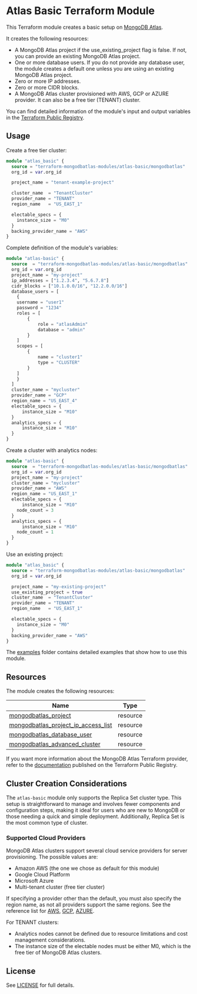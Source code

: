 # Atlas Basic Terraform Module

This Terraform module creates a basic setup on [MongoDB Atlas](https://www.mongodb.com/products/platform/atlas-database). 

It creates the following resources:

- A MongoDB Atlas project if the use_existing_project flag is false. If not, you can provide an existing MongoDB Atlas project.
- One or more database users. If you do not provide any database user, the module creates a default one unless you are using an existing MongoDB Atlas project.
- Zero or more IP addresses.
- Zero or more CIDR blocks.
- A MongoDB Atlas cluster provisioned with AWS, GCP or AZURE provider. It can also be a free tier (TENANT) cluster.

You can find detailed information of the module's input and output variables in the [Terraform Public Registry](https://registry.terraform.io/modules/terraform-mongodbatlas-modules/atlas-basic/mongodbatlas/latest).

## Usage 

Create a free tier cluster: 

```terraform
module "atlas_basic" {
  source = "terraform-mongodbatlas-modules/atlas-basic/mongodbatlas"
  org_id = var.org_id

  project_name = "tenant-example-project"

  cluster_name  = "TenantCluster"
  provider_name = "TENANT"
  region_name   = "US_EAST_1"

  electable_specs = {
    instance_size = "M0"
  }
  backing_provider_name = "AWS"
}
```

Complete definition of the module's variables: 

```terraform
module "atlas-basic" {
  source  = "terraform-mongodbatlas-modules/atlas-basic/mongodbatlas"
  org_id = var.org_id
  project_name = "my-project"
  ip_addresses = ["1.2.3.4", "5.6.7.8"]
  cidr_blocks = ["10.1.0.0/16", "12.2.0.0/16"]
  database_users = [
  	{
	username = "user1"
	password = "1234"
	roles = [
		{
			role = "atlasAdmin"
			database = "admin"
        }
	]
	scopes = [
		{
			name = "cluster1"
			type = "CLUSTER"
        }
	]
    }
  ]
  cluster_name = "mycluster"
  provider_name = "GCP"
  region_name = "US_EAST_4"
  electable_specs = {
	  instance_size = "M10"
  }
  analytics_specs = {
	  instance_size = "M10"	
  }
}
```

Create a cluster with analytics nodes:

```terraform
module "atlas-basic" {
  source  = "terraform-mongodbatlas-modules/atlas-basic/mongodbatlas"
  org_id = var.org_id
  project_name = "my-project"
  cluster_name = "mycluster"
  provider_name = "AWS"
  region_name = "US_EAST_1"
  electable_specs = {
	  instance_size = "M10"
    node_count = 3
  }
  analytics_specs = {
	  instance_size = "M10"	
    node_count = 1
  }
}
```

Use an existing project:

```terraform
module "atlas_basic" {
  source = "terraform-mongodbatlas-modules/atlas-basic/mongodbatlas"
  org_id = var.org_id

  project_name = "my-existing-project"
  use_existing_project = true
  cluster_name  = "TenantCluster"
  provider_name = "TENANT"
  region_name   = "US_EAST_1"

  electable_specs = {
    instance_size = "M0"
  }
  backing_provider_name = "AWS"
}
```

The [examples](https://github.com/terraform-mongodbatlas-modules/terraform-mongodbatlas-atlas-basic/tree/main/examples) folder contains detailed examples that show how to use this module.

## Resources

The module creates the following resources:

| Name | Type |
|------|------|
| [mongodbatlas_project](https://registry.terraform.io/providers/mongodb/mongodbatlas/latest/docs/resources/project) | resource |
| [mongodbatlas_project_ip_access_list](https://registry.terraform.io/providers/mongodb/mongodbatlas/latest/docs/resources/project_ip_access_list) | resource |
| [mongodbatlas_database_user](https://registry.terraform.io/providers/mongodb/mongodbatlas/latest/docs/resources/database_user) | resource |
| [mongodbatlas_advanced_cluster](https://registry.terraform.io/providers/mongodb/mongodbatlas/latest/docs/resources/advanced_cluster) | resource |

If you want more information about the MongoDB Atlas Terraform provider, refer to the [documentation](https://registry.terraform.io/providers/mongodb/mongodbatlas/latest/docs) published on the Terraform Public Registry.

## Cluster Creation Considerations 

The `atlas-basic` module only supports the Replica Set cluster type. This setup is straightforward to manage and involves fewer components and configuration steps, making it ideal for users who are new to MongoDB or those needing a quick and simple deployment. Additionally, Replica Set is the most common type of cluster.

### Supported Cloud Providers

MongoDB Atlas clusters support several cloud service providers for server provisioning. The possible values are: 

- Amazon AWS (the one we chose as default for this module)
- Google Cloud Platform
- Microsoft Azure
- Multi-tenant cluster (free tier cluster)

If specifying a provider other than the default, you must also specify the region name, as not all providers support the same regions. See the reference list for [AWS](https://www.mongodb.com/docs/atlas/reference/amazon-aws/), [GCP](https://www.mongodb.com/docs/atlas/reference/google-gcp/), [AZURE](https://www.mongodb.com/docs/atlas/reference/microsoft-azure/). 

For TENANT clusters:
  - Analytics nodes cannot be defined due to resource limitations and cost management considerations.
  - The instance size of the electable nodes must be either M0, which is the free tier of MongoDB Atlas clusters.

## License

See [LICENSE](https://github.com/terraform-mongodbatlas-modules/terraform-mongodbatlas-atlas-basic/blob/main/LICENSE) for full details.
